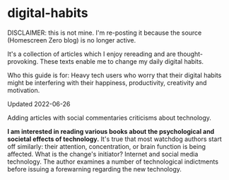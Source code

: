 # digital-habits

DISCLAIMER: this is not mine. I'm re-posting it because the source (Homescreen Zero blog) is no longer active. 

It's a collection of articles which I enjoy rereading and are thought-provoking. These texts enable me to change my daily digital habits. 

Who this guide is for: Heavy tech users who worry that their digital habits might be interfering with their happiness, productivity, creativity and motivation.



Updated 2022-06-26 

Adding articles with social commentaries criticisms about technology. 

**I am interested in reading various books about the psychological and societal effects of technology.** It's true that most watchdog authors start off similarly: their attention, concentration, or brain function is being affected. What is the change's initiator? Internet and social media technology. The author examines a number of technological indictments before issuing a forewarning regarding the new technology.
